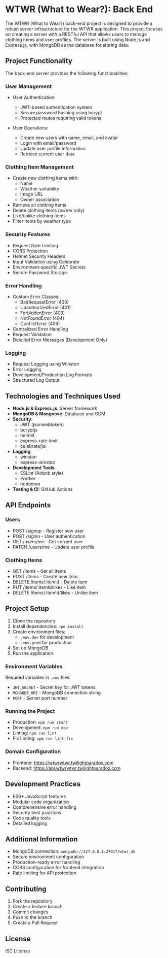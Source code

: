 # WTWR (What to Wear?): Back End

The WTWR (What to Wear?) back-end project is designed to provide a robust server infrastructure for the WTWR application. This project focuses on creating a server with a RESTful API that allows users to manage clothing items and user profiles. The server is built using Node.js and Express.js, with MongoDB as the database for storing data.

## Project Functionality

The back-end server provides the following functionalities:

### User Management

- User Authentication:

  - JWT-based authentication system
  - Secure password hashing using bcrypt
  - Protected routes requiring valid tokens

- User Operations:
  - Create new users with name, email, and avatar
  - Login with email/password
  - Update user profile information
  - Retrieve current user data

### Clothing Item Management

- Create new clothing items with:
  - Name
  - Weather suitability
  - Image URL
  - Owner association
- Retrieve all clothing items
- Delete clothing items (owner only)
- Like/unlike clothing items
- Filter items by weather type

### Security Features

- Request Rate Limiting
- CORS Protection
- Helmet Security Headers
- Input Validation using Celebrate
- Environment-specific JWT Secrets
- Secure Password Storage

### Error Handling

- Custom Error Classes:
  - BadRequestError (400)
  - UnauthorizedError (401)
  - ForbiddenError (403)
  - NotFoundError (404)
  - ConflictError (409)
- Centralized Error Handling
- Request Validation
- Detailed Error Messages (Development Only)

### Logging

- Request Logging using Winston
- Error Logging
- Development/Production Log Formats
- Structured Log Output

## Technologies and Techniques Used

- **Node.js & Express.js**: Server framework
- **MongoDB & Mongoose**: Database and ODM
- **Security**:
  - JWT (jsonwebtoken)
  - bcryptjs
  - helmet
  - express-rate-limit
  - celebrate/joi
- **Logging**:
  - winston
  - express-winston
- **Development Tools**:
  - ESLint (Airbnb style)
  - Prettier
  - nodemon
- **Testing & CI**: GitHub Actions

## API Endpoints

### Users

- POST /signup - Register new user
- POST /signin - User authentication
- GET /users/me - Get current user
- PATCH /users/me - Update user profile

### Clothing Items

- GET /items - Get all items
- POST /items - Create new item
- DELETE /items/:itemId - Delete item
- PUT /items/:itemId/likes - Like item
- DELETE /items/:itemId/likes - Unlike item

## Project Setup

1. Clone the repository
2. Install dependencies: `npm install`
3. Create environment files:
   - `.env.dev` for development
   - `.env.prod` for production
4. Set up MongoDB
5. Run the application

### Environment Variables

Required variables in `.env` files:

- `JWT_SECRET` - Secret key for JWT tokens
- `MONGODB_URI` - MongoDB connection string
- `PORT` - Server port number

### Running the Project

- Production: `npm run start`
- Development: `npm run dev`
- Linting: `npm run lint`
- Fix Linting: `npm run lint:fix`

### Domain Configuration

- Frontend: https://wtwrwtwr.twilightparadox.com
- Backend: https://api.wtwrwtwr.twilightparadox.com

## Development Practices

- ES6+ JavaScript features
- Modular code organization
- Comprehensive error handling
- Security best practices
- Code quality tools
- Detailed logging

## Additional Information

- MongoDB connection: `mongodb://127.0.0.1:27017/wtwr_db`
- Secure environment configuration
- Production-ready error handling
- CORS configuration for frontend integration
- Rate limiting for API protection

## Contributing

1. Fork the repository
2. Create a feature branch
3. Commit changes
4. Push to the branch
5. Create a Pull Request

## License

ISC License
